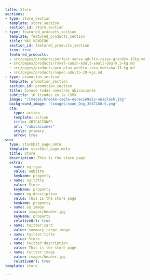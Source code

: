 ```yaml
---
title: Store
sections:
- type: store_section
  template: store_section
  section_id: store_section
- type: featured_products_section
  template: featured_products_section
  title: MÁS VENDIDO
  section_id: featured_products_section
  icon: true
  featured_products:
  - src/pages/products/perfect-sense-adulto-razas-grandes-15kg.md
  - src/pages/products/royal-canin-adult-small-dog-9.5-kg.md
  - src/pages/products/pro-plan-adulto-raza-mediana-13-kg.md
  - src/pages/products/nupec-adulto-20-kgs.md
- type: promotion_section
  template: promotion_section
  section_id: promotion_section
  title: Conoce todas nuestras ubicaciones
  subtitle: 10 tiendas en la CDMX
  image: "/images/brooke-cagle-eycex1e9eiy-unsplash.jpg"
  background_image: "/images/noun_Dog_3587160-6.png"
  cta:
    type: action
    template: action
    title: UBICACIONES
    url: "/ubicaciones"
    style: primary
    arrow: true
seo:
  type: stackbit_page_meta
  template: stackbit_page_meta
  title: Store
  description: This is the store page
  extra:
  - name: og:type
    value: website
    keyName: property
  - name: og:title
    value: Store
    keyName: property
  - name: og:description
    value: This is the store page
    keyName: property
  - name: og:image
    value: images/header.jpg
    keyName: property
    relativeUrl: true
  - name: twitter:card
    value: summary_large_image
  - name: twitter:title
    value: Store
  - name: twitter:description
    value: This is the store page
  - name: twitter:image
    value: images/header.jpg
    relativeUrl: true
template: store

---
```

